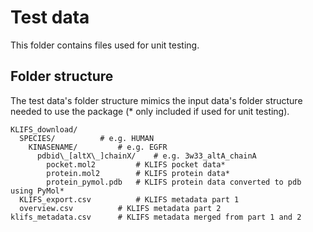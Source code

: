 # Test data

This folder contains files used for unit testing.

## Folder structure

The test data's folder structure mimics the input data's folder structure needed to use the package (* only included if used for unit testing).

```
KLIFS_download/
  SPECIES/			# e.g. HUMAN
    KINASENAME/  		# e.g. EGFR
      pdbid\_[altX\_]chainX/  	# e.g. 3w33_altA_chainA
        pocket.mol2  		# KLIFS pocket data*
        protein.mol2  		# KLIFS protein data*
        protein_pymol.pdb  	# KLIFS protein data converted to pdb using PyMol*
  KLIFS_export.csv  		# KLIFS metadata part 1
  overview.csv  		# KLIFS metadata part 2
klifs_metadata.csv		# KLIFS metadata merged from part 1 and 2
```
